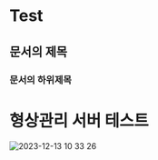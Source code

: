 # Test
## 문서의 제목
### 문서의 하위제목

<h1>형상관리 서버 테스트</h1>

![2023-12-13 10 33 26](https://github.com/hissue/Test/assets/68486112/7ccb1f83-4740-4963-965d-d068267ec0a2)
